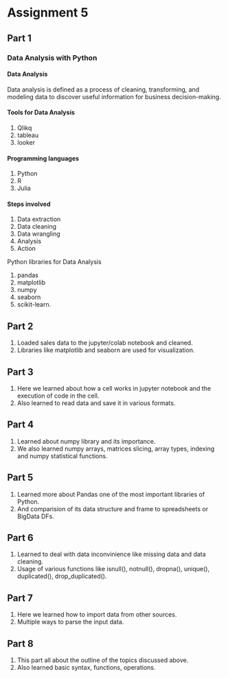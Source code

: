 # Assignment 5

## Part 1

### Data Analysis with Python

#### Data Analysis

Data analysis is defined as a process of cleaning, transforming, and modeling data to discover useful information for business decision-making.

#### Tools for Data Analysis
1. Qlikq
2. tableau
3. looker

#### Programming languages
1. Python
2. R
3. Julia

#### Steps involved
1. Data extraction
2. Data cleaning
3. Data wrangling
4. Analysis
5. Action

Python libraries for Data Analysis
1. pandas
2. matplotlib
3. numpy
4. seaborn
5. scikit-learn.

## Part 2
1. Loaded sales data to the jupyter/colab notebook and cleaned. 
2. Libraries like matplotlib and seaborn are used for visualization.

## Part 3
1. Here we learned about how a cell works in jupyter notebook and the execution of code in the cell.
2. Also learned to read data and save it in various formats.

## Part 4
1. Learned about numpy library and its importance.
2. We also learned numpy arrays, matrices slicing, array types, indexing and numpy statistical functions.

## Part 5
1. Learned more about Pandas one of the most important libraries of Python. 
2. And comparision of its data structure and frame to spreadsheets or BigData DFs.

## Part 6
1. Learned to deal with data inconvinience like missing data and data cleaning.
2. Usage of various functions like isnull(), notnull(), dropna(), unique(), duplicated(), drop_duplicated().

## Part 7
1. Here we learned how to import data from other sources.
2. Multiple ways to parse the input data.

## Part 8
1. This part all about the outline of the topics discussed above.
2. Also learned basic syntax, functions, operations.


